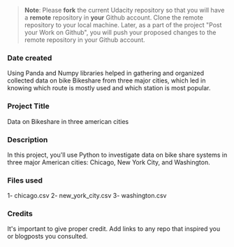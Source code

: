 >**Note**: Please **fork** the current Udacity repository so that you will have a **remote** repository in **your** Github account. Clone the remote repository to your local machine. Later, as a part of the project "Post your Work on Github", you will push your proposed changes to the remote repository in your Github account.

### Date created
Using Panda and Numpy libraries helped in gathering and organized collected data on bike Bikeshare from three major cities, which led in knowing which route is mostly used and which station is most popular.

### Project Title
Data on Bikeshare in three american cities

### Description
In this project, you'll use Python to investigate data on bike share systems in three major American cities: Chicago, New York City, and Washington.

### Files used
1- chicago.csv
2- new_york_city.csv
3- washington.csv


### Credits
It's important to give proper credit. Add links to any repo that inspired you or blogposts you consulted.
